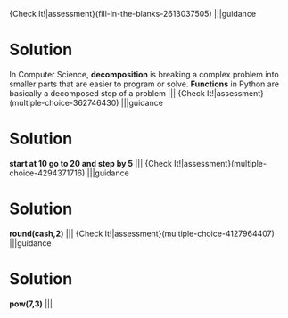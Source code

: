 {Check It!|assessment}(fill-in-the-blanks-2613037505)
|||guidance
# Solution
In Computer Science, **decomposition** is breaking a complex problem into smaller parts that are easier to program or solve.
**Functions** in Python are basically a decomposed step of a problem
|||
{Check It!|assessment}(multiple-choice-362746430)
|||guidance
# Solution
**start at 10 go to 20 and step by 5**
|||
{Check It!|assessment}(multiple-choice-4294371716)
|||guidance
# Solution
**round(cash,2)**
|||
{Check It!|assessment}(multiple-choice-4127964407)
|||guidance
# Solution
**pow(7,3)**
|||

